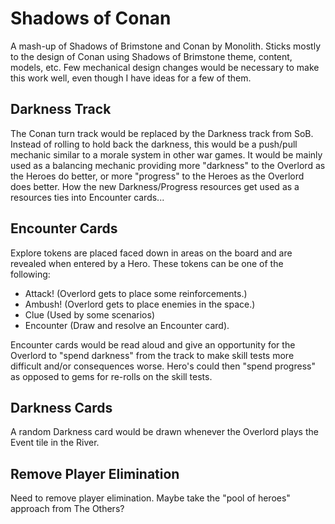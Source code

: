 # Shadows of Conan
A mash-up of Shadows of Brimstone and Conan by Monolith. Sticks mostly to the design of Conan using Shadows of Brimstone theme, content, models, etc. Few mechanical design changes would be necessary to make this work well, even though I have ideas for a few of them.

## Darkness Track
The Conan turn track would be replaced by the Darkness track from SoB. Instead of rolling to hold back the darkness, this would be a push/pull mechanic similar to a morale system in other war games. It would be mainly used as a balancing mechanic providing more "darkness" to the Overlord as the Heroes do better, or more "progress" to the Heroes as the Overlord does better. How the new Darkness/Progress resources get used as a resources ties into Encounter cards...

## Encounter Cards
Explore tokens are placed faced down in areas on the board and are revealed when entered by a Hero. These tokens can be one of the following:
  - Attack! (Overlord gets to place some reinforcements.)
  - Ambush! (Overlord gets to place enemies in the space.)
  - Clue (Used by some scenarios)
  - Encounter (Draw and resolve an Encounter card).

Encounter cards would be read aloud and give an opportunity for the Overlord to "spend darkness" from the track to make skill tests more difficult and/or consequences worse. Hero's could then "spend progress" as opposed to gems for re-rolls on the skill tests.


## Darkness Cards
A random Darkness card would be drawn whenever the Overlord plays the Event tile in the River.

## Remove Player Elimination
Need to remove player elimination. Maybe take the "pool of heroes" approach from The Others?